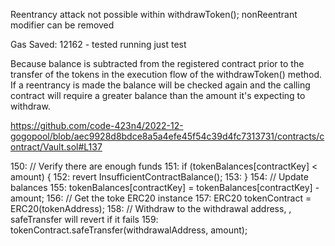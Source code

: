 Reentrancy attack not possible within withdrawToken(); nonReentrant modifier can be removed

Gas Saved:  12162 - tested running just test

Because balance is subtracted from the registered contract prior to the transfer of the tokens in the execution flow of the withdrawToken() method. If a reentrancy is made the balance will be checked again and the calling contract will require a greater balance than the amount it's expecting to withdraw.

https://github.com/code-423n4/2022-12-gogopool/blob/aec9928d8bdce8a5a4efe45f54c39d4fc7313731/contracts/contract/Vault.sol#L137

150: 		// Verify there are enough funds
151: 		        if (tokenBalances[contractKey] < amount) {
152: 			revert InsufficientContractBalance();
153: 		}
154: 		// Update balances
155: 		tokenBalances[contractKey] = tokenBalances[contractKey] - amount;
156: 		// Get the toke ERC20 instance
157: 		ERC20 tokenContract = ERC20(tokenAddress);
158: 		// Withdraw to the withdrawal address, , safeTransfer will revert if it fails
159: 		tokenContract.safeTransfer(withdrawalAddress, amount);
